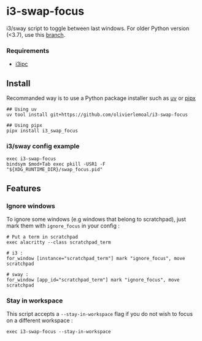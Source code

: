 # i3-swap-focus

i3/sway script to toggle between last windows. For older Python version (<3.7), use this [branch](https://github.com/olivierlemoal/i3-swap-focus/tree/python-3.6-support).

### Requirements

* [i3ipc](https://github.com/altdesktop/i3ipc-python)

## Install

Recommanded way is to use a Python package installer such as [uv](https://docs.astral.sh/uv/) or [pipx](https://github.com/pypa/pipx)

```
## Using uv
uv tool install git+https://github.com/olivierlemoal/i3-swap-focus

## Using pipx
pipx install i3_swap_focus
```

### i3/sway config example

```
exec i3-swap-focus
bindsym $mod+Tab exec pkill -USR1 -F "${XDG_RUNTIME_DIR}/swap_focus.pid"
```

## Features

### Ignore windows

To ignore some windows (e.g windows that belong to scratchpad), just mark them with ``ignore_focus`` in your config :

```
# Put a term in scratchpad
exec alacritty --class scratchpad_term

# i3 :
for_window [instance="scratchpad_term"] mark "ignore_focus", move scratchpad

# sway :
for_window [app_id="scratchpad_term"] mark "ignore_focus", move scratchpad
```

### Stay in workspace

This script accepts a ``--stay-in-workspace`` flag if you do not wish to focus on a different workspace :
```
exec i3-swap-focus --stay-in-workspace
```
